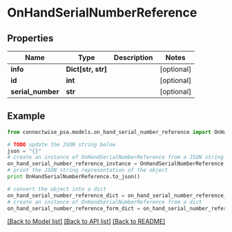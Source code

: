# OnHandSerialNumberReference


## Properties
Name | Type | Description | Notes
------------ | ------------- | ------------- | -------------
**info** | **Dict[str, str]** |  | [optional] 
**id** | **int** |  | [optional] 
**serial_number** | **str** |  | [optional] 

## Example

```python
from connectwise_psa.models.on_hand_serial_number_reference import OnHandSerialNumberReference

# TODO update the JSON string below
json = "{}"
# create an instance of OnHandSerialNumberReference from a JSON string
on_hand_serial_number_reference_instance = OnHandSerialNumberReference.from_json(json)
# print the JSON string representation of the object
print OnHandSerialNumberReference.to_json()

# convert the object into a dict
on_hand_serial_number_reference_dict = on_hand_serial_number_reference_instance.to_dict()
# create an instance of OnHandSerialNumberReference from a dict
on_hand_serial_number_reference_form_dict = on_hand_serial_number_reference.from_dict(on_hand_serial_number_reference_dict)
```
[[Back to Model list]](../README.md#documentation-for-models) [[Back to API list]](../README.md#documentation-for-api-endpoints) [[Back to README]](../README.md)


